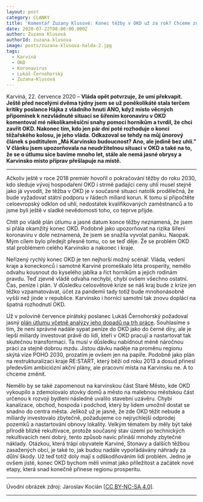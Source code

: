 ```yaml
---
layout: post
category: CLANKY
title: 'Komentář Zuzany Klusové: Konec těžby v OKD už za rok? Chceme znát jasný plán na pomoc Karvinsku'
date: 2020-07-22T08:00:00.000Z
author: Zuzana Klusová
authorId: zuzana.klusova
image: posts/zuzana-klusova-halda-2.jpg
tags:
  - Karviná
  - OKD
  - Koronavirus
  - Lukáš-Černohorský
  - Zuzana-Klusová
---
```


Karviná, 22. července 2020 – **Vláda opět potvrzuje, že umí překvapit. Ještě před necelými dvěma týdny jsem se už poněkolikáté stala terčem kritiky poslance Hájka z vládního hnutí ANO, když místo věcných připomínek k nezvládnuté situaci se šířením koronaviru v OKD komentoval mé několikaměsíční snahy pomoci horníkům a tvrdil, že chci zavřít OKD. Nakonec tím, kdo jen pár dní poté rozhoduje o konci těžařského kolosu, je jeho vláda. Odkazoval se tehdy na můj únorový článek s podtitulem „Má Karvinsko budoucnost? Ano, ale jedině bez uhlí.” V článku jsem upozorňovala na neudržitelnou situaci v OKD a také na to, že se o útlumu sice bavíme mnoho let, stále ale nemá jasné obrysy a Karvinsko místo příprav přešlapuje na místě.**

<hr />

Ačkoliv ještě v roce 2018 premiér hovořil o pokračování těžby do roku 2030, kdo sleduje vývoj hospodaření OKD i strmě padající ceny uhlí musel stejně jako já vyvodit, že těžba v OKD je v současné situaci natolik prodělečná, že bude vyžadovat státní podporu v řádech miliard korun. K tomu si připočtěte celoevropský odklon od uhlí, nedostatek kvalifikovaných zaměstnanců a to jsme byli ještě v sladké nevědomosti toho, co teprve přijde.

Chtít po vládě plán útlumu a jasné datum konce těžby neznamená, že jsem si přála okamžitý konec OKD. Podobně jako upozorňovat na rizika šíření koronaviru v dole neznamená, že jsem se snažila vyvolat paniku. Naopak. Mým cílem bylo předejít přesně tomu, co se teď děje. Že se problém OKD stal problémem celého Karvinsko a nakonec i kraje.

Neřízený rychlý konec OKD je ten nejhorší možný scénář. Vláda, vedení kraje a koneckonců i samotné Karviné promeškalo léta prosperity, nemělo odvahu kousnout do kyselého jablka a říct horníkům a jejich rodinám pravdu. Teď zjevně vládě odvaha nechybí, chybí ovšem všechno ostatní. Čas, peníze i plán. V důsledku celosvětové krize se náš kraj bude z krize jen těžko vzpamatovávat, účet za pandemii tady totiž bude mnohonásobně vyšší než jinde v republice. Karvinsko i horníci samotní tak znovu doplácí na špatná rozhodnutí OKD.

Už v polovině července pirátský poslanec Lukáš Černohorský požadoval jasný [plán útlumu včetně analýzy jeho dopadů na trh práce](https://moravskoslezsky.pirati.cz/aktuality/okd-hornici-odmena-interpelace-pirati-cernohorsky-schillerova.html?fbclid=IwAR03uyyzVA_1GQ1ERPrLkslpthTnHoBwJmz8BBKfhUqSDAB3Wo_rKE9RtEk "Článek: Finanční injekce do OKD by měla zajistit horníkům spravedlivou odměnu, interpeluje pirátský poslanec Černohorský ministryni Schillerovou"). Souhlasíme s tím, že není správné nadále sypat peníze do OKD jako do černé díry, ale je lepší miliardy investovat právě do lidí, kteří v OKD pracují a nastartovat tak skutečnou transformaci. Ta musí v důsledku nabídnout méně náročnou práci za stejně dobrou mzdu. Jistou dávku naděje na proměnu regionu skýtá vize POHO 2030, prozatím je ovšem jen na papíře. Podobně jako plán na restrukturalizaci kraje RE:START, který běží od roku 2013 a dosud přinesl především ambiciózní akční plány, ale pracovní místa na Karvinsku ne. A to chceme změnit.

Nemělo by se také zapomenout na karvinskou část Staré Město, kde OKD vykoupilo a zdemolovalo stovky domů a město na malebnou městskou část určenou k rozvoji bydlení následně uvalilo stavební uzávěru. Chybí kanalizace, obchod, hospoda i podchod, který by lidem umožnil dostat se snadno do centra města. Jelikož už je jasné, že zde OKD těžit nebude a miliardy investovalo zbytečně, požadujeme co nejrychlejší odprodej pozemků a nastartování obnovy lokality. Velkým tématem by měly být také přírodě blízké rekultivace, protože současný stav území po technických rekultivacích není dobrý, tento způsob navíc přináší mnohdy zbytečné náklady. Otázkou, která trápí obyvatele Karviné, Stonavy a dalších těžbou zasažených obcí, je také to, jak budou nadále vypořádávány náhrady za důlní škody. Už teď totiž doly mají s odškodňováním lidí problém. Jedno je ovšem jisté, konec OKD bychom měli vnímat jako příležitost a začátek nové etapy, která snad konečně přinese regionu prosperitu.

---

Úvodní obrázek zdroj: Jaroslav Kocián \[[CC BY-NC-SA 4.0](https://creativecommons.org/licenses/by-nc-sa/4.0/deed.cs)\].

- - -
